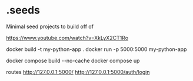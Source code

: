 # .seeds
Minimal seed projects to build off of

https://www.youtube.com/watch?v=XkLyX2CT1Ro

docker build -t my-python-app .
docker run -p 5000:5000 my-python-app

docker compose build --no-cache
docker compose up

routes
http://127.0.0.1:5000/
http://127.0.0.1:5000/auth/login

